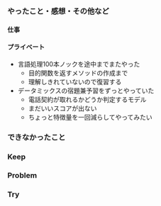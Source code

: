 ### やったこと・感想・その他など

#### 仕事


#### プライベート

- 言語処理100本ノックを途中までまたやった
  - 目的関数を返すメソッドの作成まで
  - 理解しきれていないので復習する
- データミックスの宿題兼予習をずっとやっていた
  - 電話契約が取れるかどうか判定するモデル
  - まだいいスコアが出ない
  - ちょっと特徴量を一回減らしてやってみたい

### できなかったこと


### Keep


### Problem 


### Try


